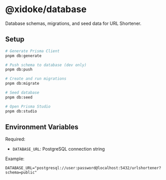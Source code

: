 # @xidoke/database

Database schemas, migrations, and seed data for URL Shortener.

## Setup

```bash
# Generate Prisma Client
pnpm db:generate

# Push schema to database (dev only)
pnpm db:push

# Create and run migrations
pnpm db:migrate

# Seed database
pnpm db:seed

# Open Prisma Studio
pnpm db:studio
```

## Environment Variables

Required:
- `DATABASE_URL`: PostgreSQL connection string

Example:
```
DATABASE_URL="postgresql://user:password@localhost:5432/urlshortener?schema=public"
```
